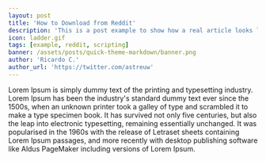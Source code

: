```yaml
---
layout: post
title: 'How to Download from Reddit'
description: 'This is a post example to show how a real article looks like using the quick theme.'
icon: ladder.gif
tags: [example, reddit, scripting]
banner: /assets/posts/quick-theme-markdown/banner.png
author: 'Ricardo C.'
author_url: 'https://twitter.com/astreuw'
---
```


Lorem Ipsum is simply dummy text of the printing and typesetting industry. Lorem Ipsum has been the industry's standard dummy text ever since the 1500s, when an unknown printer took a galley of type and scrambled it to make a type specimen book. It has survived not only five centuries, but also the leap into electronic typesetting, remaining essentially unchanged. It was popularised in the 1960s with the release of Letraset sheets containing Lorem Ipsum passages, and more recently with desktop publishing software like Aldus PageMaker including versions of Lorem Ipsum.